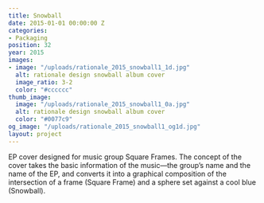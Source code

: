 ```yaml
---
title: Snowball
date: 2015-01-01 00:00:00 Z
categories:
- Packaging
position: 32
year: 2015
images:
- image: "/uploads/rationale_2015_snowball1_1d.jpg"
  alt: rationale design snowball album cover
  image_ratio: 3-2
  color: "#cccccc"
thumb_image:
  image: "/uploads/rationale_2015_snowball1_0a.jpg"
  alt: rationale design snowball album cover
  color: "#0077c9"
og_image: "/uploads/rationale_2015_snowball1_og1d.jpg"
layout: project
---
```


EP cover designed for music group Square Frames. The concept of the cover takes the basic information of the music—the group’s name and the name of the EP, and converts it into a graphical composition of the intersection of a frame (Square Frame) and a sphere set against a cool blue (Snowball).